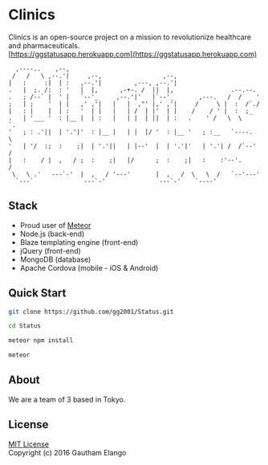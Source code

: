 # Clinics

Clinics is an open-source project on a mission to revolutionize healthcare and pharmaceuticals. <br>
[https://ggstatusapp.herokuapp.com](https://ggstatusapp.herokuapp.com)

```                                                                  
  ,----..    ,--,                                                        
 /   /   \ ,--.'|     ,--,                 ,--,                          
|   :     :|  | :   ,--.'|         ,---, ,--.'|                          
.   |  ;. /:  : '   |  |,      ,-+-. /  ||  |,                .--.--.    
.   ; /--` |  ' |   `--'_     ,--.'|'   |`--'_       ,---.   /  /    '   
;   | ;    '  | |   ,' ,'|   |   |  ,"' |,' ,'|     /     \ |  :  /`./   
|   : |    |  | :   '  | |   |   | /  | |'  | |    /    / ' |  :  ;_     
.   | '___ '  : |__ |  | :   |   | |  | ||  | :   .    ' /   \  \    `.  
'   ; : .'||  | '.'|'  : |__ |   | |  |/ '  : |__ '   ; :__   `----.   \ 
'   | '/  :;  :    ;|  | '.'||   | |--'  |  | '.'|'   | '.'| /  /`--'  / 
|   :    / |  ,   / ;  :    ;|   |/      ;  :    ;|   :    :'--'.     /  
 \   \ .'   ---`-'  |  ,   / '---'       |  ,   /  \   \  /   `--'---'   
  `---`              ---`-'               ---`-'    `----'           
```

## Stack

* Proud user of [Meteor](https://github.com/meteor/meteor)
* Node.js (back-end)
* Blaze templating engine (front-end)
* jQuery (front-end)
* MongoDB (database)
* Apache Cordova (mobile - iOS & Android)

## Quick Start

```bash
git clone https://github.com/gg2001/Status.git
```

```bash
cd Status
```

```bash
meteor npm install
```

```bash
meteor
```

## About

We are a team of 3 based in Tokyo. 

## License

[MIT License](https://opensource.org/licenses/MIT) <br>
Copyright (c) 2016 Gautham Elango
